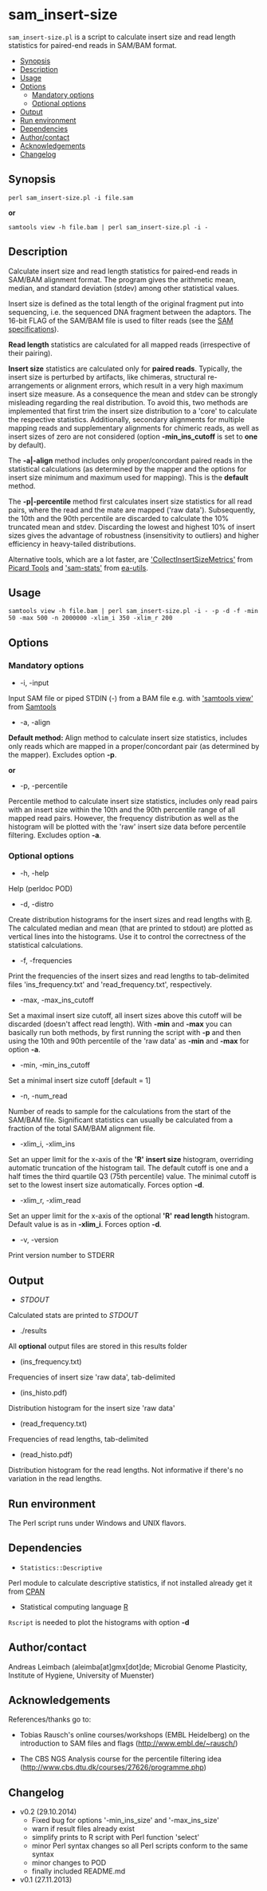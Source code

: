 sam_insert-size
===============

`sam_insert-size.pl` is a script to calculate insert size and read length statistics for paired-end reads in SAM/BAM format.

* [Synopsis](#synopsis)
* [Description](#description)
* [Usage](#usage)
* [Options](#options)
  * [Mandatory options](#mandatory-options)
  * [Optional options](#optional-options)
* [Output](#output)
* [Run environment](#run-environment)
* [Dependencies](#dependencies)
* [Author/contact](#author/contact)
* [Acknowledgements](#acknowledgements)
* [Changelog](#changelog)

## Synopsis

    perl sam_insert-size.pl -i file.sam

**or**

    samtools view -h file.bam | perl sam_insert-size.pl -i -

## Description

Calculate insert size and read length statistics for paired-end reads
in SAM/BAM alignment format. The program gives the arithmetic mean,
median, and standard deviation (stdev) among other statistical values.

Insert size is defined as the total length of the original fragment
put into sequencing, i.e. the sequenced DNA fragment between the
adaptors. The 16-bit FLAG of the SAM/BAM file is used to filter reads
(see the [SAM specifications](http://samtools.sourceforge.net/SAM1.pdf)).

**Read length** statistics are calculated for all mapped reads
(irrespective of their pairing).

**Insert size** statistics are calculated only for **paired reads**.
Typically, the insert size is perturbed by artifacts, like chimeras,
structural re-arrangements or alignment errors, which result in a
very high maximum insert size measure. As a consequence the mean and
stdev can be strongly misleading regarding the real distribution. To
avoid this, two methods are implemented that first trim the insert
size distribution to a 'core' to calculate the respective statistics.
Additionally, secondary alignments for multiple mapping reads and
supplementary alignments for chimeric reads, as well as insert sizes
of zero are not considered (option **-min_ins_cutoff** is set to
**one** by default).

The **-a|-align** method includes only proper/concordant paired reads
in the statistical calculations (as determined by the mapper and the
options for insert size minimum and maximum used for mapping). This
is the **default** method.

The **-p|-percentile** method first calculates insert size statistics
for all read pairs, where the read and the mate are mapped ('raw
data'). Subsequently, the 10th and the 90th percentile are discarded
to calculate the 10% truncated mean and stdev. Discarding the lowest
and highest 10% of insert sizes gives the advantage of robustness
(insensitivity to outliers) and higher efficiency in heavy-tailed
distributions.

Alternative tools, which are a lot faster, are ['CollectInsertSizeMetrics'](https://broadinstitute.github.io/picard/command-line-overview.html#CollectInsertSizeMetrics)
from [Picard Tools](https://broadinstitute.github.io/picard/) and
['sam-stats'](https://code.google.com/p/ea-utils/wiki/SamStats) from
[ea-utils](https://code.google.com/p/ea-utils/).

## Usage

    samtools view -h file.bam | perl sam_insert-size.pl -i - -p -d -f -min 50 -max 500 -n 2000000 -xlim_i 350 -xlim_r 200

## Options

### Mandatory options

- -i, -input

Input SAM file or piped STDIN (-) from a BAM file e.g. with ['samtools view'](http://www.htslib.org/doc/samtools-1.1.html) from [Samtools](http://www.htslib.org/)

- -a, -align

**Default method:** Align method to calculate insert size statistics, includes only reads which are mapped in a proper/concordant pair (as determined by the mapper). Excludes option **-p**.

**or**

- -p, -percentile

Percentile method to calculate insert size statistics, includes only read pairs with an insert size within the 10th and the 90th percentile range of all mapped read pairs. However, the frequency distribution as well as the histogram will be plotted with the 'raw' insert size data before percentile filtering. Excludes option **-a**.

### Optional options

- -h, -help

Help (perldoc POD)

- -d, -distro

Create distribution histograms for the insert sizes and read lengths
with [R](http://www.r-project.org/). The calculated median and mean
(that are printed to stdout) are plotted as vertical lines into the
histograms. Use it to control the correctness of the statistical
calculations.

- -f, -frequencies

Print the frequencies of the insert sizes and read lengths to
tab-delimited files 'ins_frequency.txt' and 'read_frequency.txt',
respectively.

- -max, -max_ins_cutoff

Set a maximal insert size cutoff, all insert sizes above this cutoff
will be discarded (doesn't affect read length). With **-min** and
**-max** you can basically run both methods, by first running the
script with **-p** and then using the 10th and 90th percentile of the
'raw data' as **-min** and **-max** for option **-a**.

- -min, -min_ins_cutoff

Set a minimal insert size cutoff [default = 1]

- -n, -num_read

Number of reads to sample for the calculations from the start of the
SAM/BAM file. Significant statistics can usually be calculated from a
fraction of the total SAM/BAM alignment file.

- -xlim_i, -xlim_ins

Set an upper limit for the x-axis of the **'R'** **insert size**
histogram, overriding automatic truncation of the histogram tail.
The default cutoff is one and a half times the third quartile Q3
(75th percentile) value. The minimal cutoff is set to the lowest
insert size automatically. Forces option **-d**.

- -xlim_r, -xlim_read

Set an upper limit for the x-axis of the optional **'R'** **read
length** histogram. Default value is as in **-xlim_i**. Forces option
**-d**.

- -v, -version

Print version number to STDERR

## Output

- *STDOUT*

Calculated stats are printed to *STDOUT*

- ./results

All **optional** output files are stored in this results folder

- (ins_frequency.txt)

Frequencies of insert size 'raw data', tab-delimited

- (ins_histo.pdf)

Distribution histogram for the insert size 'raw data'

- (read_frequency.txt)

Frequencies of read lengths, tab-delimited

- (read_histo.pdf)

Distribution histogram for the read lengths. Not informative if
there's no variation in the read lengths.

## Run environment

The Perl script runs under Windows and UNIX flavors.

## Dependencies

- `Statistics::Descriptive`

Perl module to calculate descriptive statistics, if not installed
already get it from [CPAN](http://www.cpan.org/)

- Statistical computing language [R](http://www.r-project.org/)

`Rscript` is needed to plot the histograms with option **-d**

## Author/contact

Andreas Leimbach (aleimba[at]gmx[dot]de; Microbial Genome Plasticity, Institute of Hygiene, University of Muenster)

## Acknowledgements

References/thanks go to:

- Tobias Rausch's online courses/workshops (EMBL Heidelberg) on the
introduction to SAM files and flags (http://www.embl.de/~rausch/)

- The CBS NGS Analysis course for the percentile filtering idea (http://www.cbs.dtu.dk/courses/27626/programme.php)

## Changelog

- v0.2 (29.10.2014)
    - Fixed bug for options '-min_ins_size' and '-max_ins_size'
    - warn if result files already exist
    - simplify prints to R script with Perl function 'select'
    - minor Perl syntax changes so all Perl scripts conform to the same syntax
    - minor changes to POD
    - finally included README.md
- v0.1 (27.11.2013)
